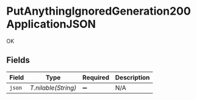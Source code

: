 # PutAnythingIgnoredGeneration200ApplicationJSON

OK


## Fields

| Field               | Type                | Required            | Description         |
| ------------------- | ------------------- | ------------------- | ------------------- |
| `json`              | *T.nilable(String)* | :heavy_minus_sign:  | N/A                 |